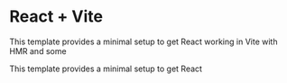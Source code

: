 # React + Vite

This template provides a minimal setup to get React working in Vite with HMR and some 

This template provides a minimal setup to get React